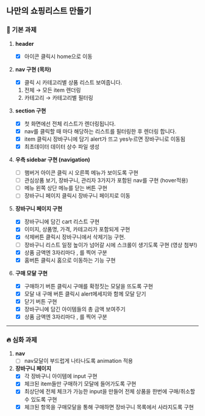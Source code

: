 ## 나만의 쇼핑리스트 만들기

### 🧩 기본 과제

1. **header**

   - [x] 아이콘 클릭시 home으로 이동

2. **nav 구현 (목차)**
   - [x] 클릭 시 카테고리별 상품 리스트 보여줍니다.
   1. 전체 → 모든 item 렌더링
   2. 카테고리 → 카테고리별 필터링
3. **section 구현**
   - [x] 첫 화면에선 전체 리스트가 렌더링됩니다.
   - [x] nav를 클릭할 때 마다 해당하는 리스트를 필터링한 후 렌더링 합니다.
   - [x] item 클릭시 장바구니에 담기 alert가 뜨고 yes누르면 장바구니로 이동됨
   - [x] 최초데이터 데이터 상수 파일 생성
4. **우측 sidebar 구현 (navigation)**
   - [ ] 햄버거 아이콘 클릭 시 오른쪽 메뉴가 보이도록 구현
   - [ ] 관심상품 보기, 장바구니, 관리자 3가지가 포함된 nav를 구현 (hover적용)
   - [ ] 메뉴 왼쪽 상단 메뉴를 닫는 버튼 구현
   - [ ] 장바구니 페이지 클릭시 장바구니 페이지로 이동
5. **장바구니 페이지 구현**
   - [x] 장바구니에 담긴 cart 리스트 구현
   - [x] 이미지, 상품명, 가격, 카테고리가 포함되게 구현
   - [x] 삭제버튼 클릭시 장바구니에서 삭제기능 구현.
   - [ ] 장바구니 리스트 일정 높이가 넘어갈 시에 스크롤이 생기도록 구현 (영상 첨부!)
   - [x] 상품 금액엔 3자리마다 , 를 찍어 구분
   - [x] 홈버튼 클릭시 홈으로 이동하는 기능 구현
6. **구매 모달 구현**
   - [x] 구매하기 버튼 클릭시 구매를 확정짓는 모달을 뜨도록 구현
   - [x] 모달 내 구매 버튼 클릭시 alert메세지와 함께 모달 닫기
   - [x] 닫기 버튼 구현
   - [x] 장바구니에 담긴 아이템들의 총 금액 보여주기
   - [x] 상품 금액엔 3자리마다 , 를 찍어 구분

---

### 🔥 심화 과제

1. **nav**
   - [ ] nav모달이 부드럽게 나타나도록 animation 적용
2. **장바구니 페이지**
   - [x] 각 장바구니 아이템에 input 구현
   - [x] 체크된 item들만 구매하기 모달에 들어가도록 구현
   - [x] 최상단에 전체 체크가 가능한 input을 만들어 전체 상품을 한번에 구매/취소할 수 있도록 구현
   - [x] 체크된 항목을 구매모달을 통해 구매하면 장바구니 목록에서 사라지도록 구현
